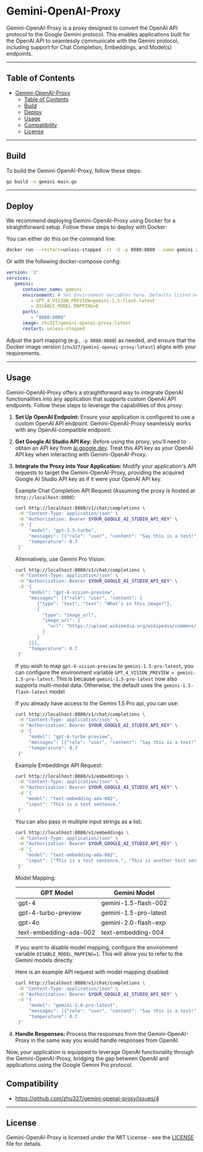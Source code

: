 # Gemini-OpenAI-Proxy

Gemini-OpenAI-Proxy is a proxy designed to convert the OpenAI API protocol to the Google Gemini protocol. This enables applications built for the OpenAI API to seamlessly communicate with the Gemini protocol, including support for Chat Completion, Embeddings, and Model(s) endpoints.

---

## Table of Contents

- [Gemini-OpenAI-Proxy](#gemini-openai-proxy)
  - [Table of Contents](#table-of-contents)
  - [Build](#build)
  - [Deploy](#deploy)
  - [Usage](#usage)
  - [Compatibility](#compatibility)
  - [License](#license)

---

## Build

To build the Gemini-OpenAI-Proxy, follow these steps:

```bash
go build -o gemini main.go
```

---

## Deploy

We recommend deploying Gemini-OpenAI-Proxy using Docker for a straightforward setup. Follow these steps to deploy with Docker:

   You can either do this on the command line:
   ```bash
   docker run --restart=unless-stopped -it -d -p 8080:8080 --name gemini zhu327/gemini-openai-proxy:latest
   ```

   Or with the following docker-compose config:
   ```yaml
   version: '3'
   services:
      gemini:
         container_name: gemini
         environment: # Set Environment Variables here. Defaults listed below
            - GPT_4_VISION_PREVIEW=gemini-1.5-flash-latest
            - DISABLE_MODEL_MAPPING=0
         ports:
            - "8080:8080"
         image: zhu327/gemini-openai-proxy:latest
         restart: unless-stopped
   ```

Adjust the port mapping (e.g., `-p 8080:8080`) as needed, and ensure that the Docker image version (`zhu327/gemini-openai-proxy:latest`) aligns with your requirements.

---

## Usage

Gemini-OpenAI-Proxy offers a straightforward way to integrate OpenAI functionalities into any application that supports custom OpenAI API endpoints. Follow these steps to leverage the capabilities of this proxy:

1. **Set Up OpenAI Endpoint:**
   Ensure your application is configured to use a custom OpenAI API endpoint. Gemini-OpenAI-Proxy seamlessly works with any OpenAI-compatible endpoint.

2. **Get Google AI Studio API Key:**
   Before using the proxy, you'll need to obtain an API key from [ai.google.dev](https://ai.google.dev). Treat this API key as your OpenAI API key when interacting with Gemini-OpenAI-Proxy.

3. **Integrate the Proxy into Your Application:**
   Modify your application's API requests to target the Gemini-OpenAI-Proxy, providing the acquired Google AI Studio API key as if it were your OpenAI API key.

   Example Chat Completion API Request (Assuming the proxy is hosted at `http://localhost:8080`):
   ```bash
   curl http://localhost:8080/v1/chat/completions \
    -H "Content-Type: application/json" \
    -H "Authorization: Bearer $YOUR_GOOGLE_AI_STUDIO_API_KEY" \
    -d '{
        "model": "gpt-3.5-turbo",
        "messages": [{"role": "user", "content": "Say this is a test!"}],
        "temperature": 0.7
    }'
   ```

   Alternatively, use Gemini Pro Vision:

   ```bash
   curl http://localhost:8080/v1/chat/completions \
    -H "Content-Type: application/json" \
    -H "Authorization: Bearer $YOUR_GOOGLE_AI_STUDIO_API_KEY" \
    -d '{
        "model": "gpt-4-vision-preview",
        "messages": [{"role": "user", "content": [
           {"type": "text", "text": "What’s in this image?"},
           {
             "type": "image_url",
             "image_url": {
               "url": "https://upload.wikimedia.org/wikipedia/commons/thumb/d/dd/Gfp-wisconsin-madison-the-nature-boardwalk.jpg/2560px-Gfp-wisconsin-madison-the-nature-boardwalk.jpg"
             }
           }
        ]}],
        "temperature": 0.7
    }'
   ```
   If you wish to map `gpt-4-vision-preview` to `gemini-1.5-pro-latest`, you can configure the environment variable `GPT_4_VISION_PREVIEW = gemini-1.5-pro-latest`. This is because `gemini-1.5-pro-latest` now also supports multi-modal data. Otherwise, the default uses the `gemini-1.5-flash-latest` model

   If you already have access to the Gemini 1.5 Pro api, you can use:

   ```bash
   curl http://localhost:8080/v1/chat/completions \
    -H "Content-Type: application/json" \
    -H "Authorization: Bearer $YOUR_GOOGLE_AI_STUDIO_API_KEY" \
    -d '{
        "model": "gpt-4-turbo-preview",
        "messages": [{"role": "user", "content": "Say this is a test!"}],
        "temperature": 0.7
    }'
   ```

   Example Embeddings API Request:

   ```bash
   curl http://localhost:8080/v1/embeddings \
    -H "Content-Type: application/json" \
    -H "Authorization: Bearer $YOUR_GOOGLE_AI_STUDIO_API_KEY" \
    -d '{
       "model": "text-embedding-ada-002",
       "input": "This is a test sentence."
    }'
   ```

   You can also pass in multiple input strings as a list:

   ```bash
   curl http://localhost:8080/v1/embeddings \
    -H "Content-Type: application/json" \
    -H "Authorization: Bearer $YOUR_GOOGLE_AI_STUDIO_API_KEY" \
    -d '{
       "model": "text-embedding-ada-002",
       "input": ["This is a test sentence.", "This is another test sentence"]
    }'
   ```

   Model Mapping:

   | GPT Model | Gemini Model |
   |---|---|
   | gpt-4 | gemini-1.5-flash-002 |
   | gpt-4-turbo-preview | gemini-1.5-pro-latest |
   | gpt-4o | gemini-2.0-flash-exp |
   | text-embedding-ada-002 | text-embedding-004 |

   If you want to disable model mapping, configure the environment variable `DISABLE_MODEL_MAPPING=1`. This will allow you to refer to the Gemini models directly.

   Here is an example API request with model mapping disabled:
   ```bash
   curl http://localhost:8080/v1/chat/completions \
    -H "Content-Type: application/json" \
    -H "Authorization: Bearer $YOUR_GOOGLE_AI_STUDIO_API_KEY" \
    -d '{
        "model": "gemini-1.0-pro-latest",
        "messages": [{"role": "user", "content": "Say this is a test!"}],
        "temperature": 0.7
    }'
   ```

4. **Handle Responses:**
   Process the responses from the Gemini-OpenAI-Proxy in the same way you would handle responses from OpenAI.

Now, your application is equipped to leverage OpenAI functionality through the Gemini-OpenAI-Proxy, bridging the gap between OpenAI and applications using the Google Gemini Pro protocol.

## Compatibility

- <https://github.com/zhu327/gemini-openai-proxy/issues/4>

---

## License

Gemini-OpenAI-Proxy is licensed under the MIT License - see the [LICENSE](LICENSE) file for details.